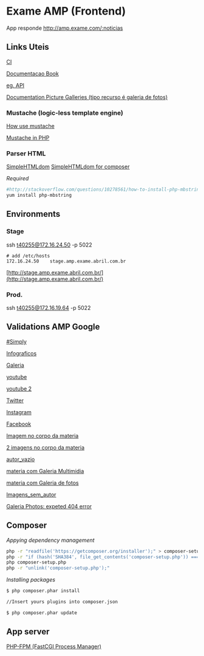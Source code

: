 # Exame AMP (Frontend)

App responde http://amp.exame.com/:noticias


## Links Uteis

[CI](http://jenkins.googleamp.abrdigital.com.br/view/GoogleAmp/)

[Documentacao Book](https://confluence.abril.com.br/pages/viewpage.action?title=BOOK+-+GoogleAMP&spaceKey=operacoes)

[eg. API](http://api.exame.abril.com.br/v2/materias/voce-pode-quebrar-seu-iphone-simplesmente-trocando-sua-data)

[Documentation Picture Galleries (tipo recurso é galeria de fotos)](http://api.exame.abril.com.br/documentation-v2.html)

### Mustache (logic-less template engine)

[How use mustache](https://mustache.github.io/mustache.5.html)

[Mustache in PHP](https://github.com/bobthecow/mustache.php/wiki)

### Parser HTML

[SimpleHTMLdom](http://simplehtmldom.sourceforge.net/manual.htm)
[SimpleHTMLdom for composer](https://github.com/miclf/simple-html-dom)

*Required*

```bash
#http://stackoverflow.com/questions/10278561/how-to-install-php-mbstring-on-centos-6-2
yum install php-mbstring
```

## Environments

### Stage
ssh t40255@172.16.24.50 -p 5022

```
# add /etc/hosts
172.16.24.50    stage.amp.exame.abril.com.br
```

[http://stage.amp.exame.abril.com.br/](http://stage.amp.exame.abril.com.br/)


### Prod.
ssh t40255@172.16.19.64 -p 5022

## Validations AMP Google

[#Simply](http://amp.exame.abril.com.br/mundo/noticias/florida-declara-emergencia-sanitaria-por-novos-casos-de-zika#development=1)

[Infograficos ](http://amp.exame.abril.com.br/marketing/noticias/infografico-mostra-como-os-brasileiros-consomem-midia#development=1)

[Galeria ](http://amp.exame.abril.com.br/marketing/noticias/cvc-dara-10-anos-de-ferias-gratis-para-10-clientes#development=1)

[youtube ](http://amp.exame.abril.com.br/tecnologia/noticias/ondas-gravitacionais-previstas-por-einstein-sao-descobertas#development=1)

[youtube 2](http://amp.exame.abril.com.br/brasil/noticias/5-revelacoes-curiosas-sobre-a-prisao-de-lula-na-ditadura#development=1)

[Twitter ](http://amp.exame.abril.com.br/negocios/noticias/ceo-do-twitter-doa-parte-de-suas-acoes-aos-seus-funcionarios#development=1)

[Instagram ](http://amp.exame.abril.com.br/marketing/noticias/estilista-marc-jacobs-procura-por-modelos-no-instagram#development=1)

[Facebook ](http://amp.exame.abril.com.br/tecnologia/noticias/e-uma-das-maiores-descobertas-da-ciencia-diz-zuckerberg#development=1)

[Imagem no corpo da materia](http://amp.exame.abril.com.br/tecnologia/noticias/voce-pode-quebrar-seu-iphone-simplesmente-trocando-sua-data#development=1)

[2 imagens no corpo da materia](http://amp.exame.abril.com.br/revista-exame/edicoes/1105/noticias/para-a-rumo-a-all-e-trem-chamado-problema#development=1)

[autor_vazio](http://amp.exame.abril.com.br?url=/negocios/noticias/cade-ira-analisar-com-cuidado-compra-do-hsbc-por-bradesco#development=1)

[materia com Galeria Multimidia](http://amp.exame.abril.com.br/marketing/noticias/cvc-dara-10-anos-de-ferias-gratis-para-10-clientes#development=1)

[materia com Galeria de fotos](http://amp.exame.abril.com.br?url=/brasil/noticias/alckmin-anuncia-medidas-para-enfrentar-crise-hidrica-em-sao-paulo-2#development=1)

[Imagens_sem_autor](http://amp.exame.abril.com.br/tecnologia/noticias/samsung-apresenta-galaxy-s7-com-tela-que-fica-sempre-ligada#development=1)

[Galeria Photos: expeted 404 error](http://amp.exame.abril.com.br/negocios/noticias/por-dentro-da-nova-sede-da-hp-inc-em-alphaville#development=1)

## Composer

*Appying dependency management*

```bash
php -r "readfile('https://getcomposer.org/installer');" > composer-setup.php
php -r "if (hash('SHA384', file_get_contents('composer-setup.php')) === 'fd26ce67e3b237fffd5e5544b45b0d92c41a4afe3e3f778e942e43ce6be197b9cdc7c251dcde6e2a52297ea269370680') { echo 'Installer verified'; } else { echo 'Installer corrupt'; unlink('composer-setup.php'); }"
php composer-setup.php
php -r "unlink('composer-setup.php');"
```

*Installing packages*

```bash
$ php composer.phar install

//Insert yours plugins into composer.json

$ php composer.phar update
```

## App server

[PHP-FPM (FastCGI Process Manager)](http://php-fpm.org/)